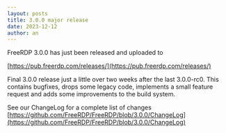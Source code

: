 ```yaml
---
layout: posts
title: 3.0.0 major release
date: 2023-12-12
author: an
---
```


FreeRDP 3.0.0 has just been released and uploaded to

[https://pub.freerdp.com/releases/](https://pub.freerdp.com/releases/)


Final 3.0.0 release just a little over two weeks after the last 3.0.0-rc0.
This contains bugfixes, drops some legacy code, implements a small feature
request and adds some improvements to the build system.

See our ChangeLog for a complete list of changes [https://github.com/FreeRDP/FreeRDP/blob/3.0.0/ChangeLog](https://github.com/FreeRDP/FreeRDP/blob/3.0.0/ChangeLog)
